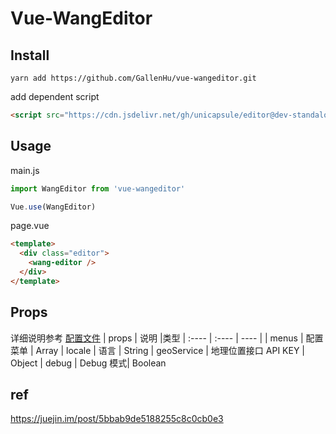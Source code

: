 # Vue-WangEditor
## Install
```
yarn add https://github.com/GallenHu/vue-wangeditor.git
```

add dependent script
```html
<script src="https://cdn.jsdelivr.net/gh/unicapsule/editor@dev-standalone/release/separated/dependent.js"></script>
```

## Usage

main.js

```js
import WangEditor from 'vue-wangeditor'

Vue.use(WangEditor)
```

page.vue

```html
<template>
  <div class="editor">
    <wang-editor />
  </div>
</template>
```

## Props
详细说明参考 [配置文件](https://github.com/unicapsule/editor/blob/dev-standalone/src/js/config.example.js)
| props | 说明 |类型
| :----  | :----  | ---- |
| menus | 配置菜单 | Array
| locale | 语言 | String
| geoService | 地理位置接口 API KEY | Object
| debug | Debug  模式| Boolean


## ref
https://juejin.im/post/5bbab9de5188255c8c0cb0e3
